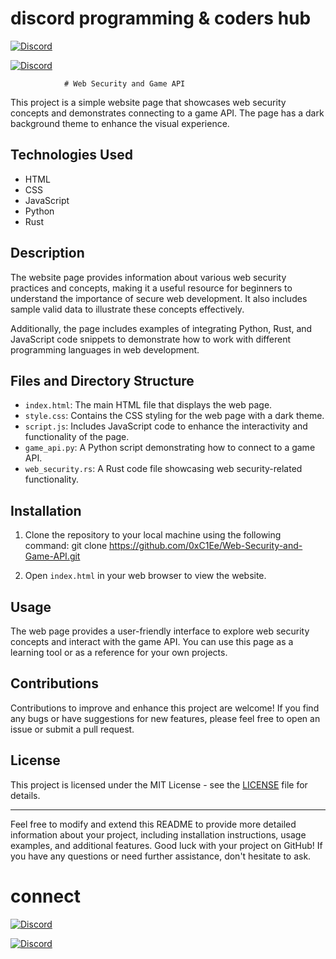 # discord programming & coders hub

<a href="https://discord.gg/sByfX4tjg9"><img alt="Discord" src="https://img.shields.io/discord/676402832106192917?style=plastic"></a>

 <a href="https://discord.gg/jdnUcb9"><img
                alt="Discord"
                src="https://img.shields.io/discord/676402832106192917?label=Discord&logo=discord&logoColor=ffffff&labelColor=ff69b4&color=blueviolet"></a>
                
                # Web Security and Game API

This project is a simple website page that showcases web security concepts and demonstrates connecting to a game API. The page has a dark background theme to enhance the visual experience.

## Technologies Used

- HTML
- CSS
- JavaScript
- Python
- Rust

## Description

The website page provides information about various web security practices and concepts, making it a useful resource for beginners to understand the importance of secure web development. It also includes sample valid data to illustrate these concepts effectively.

Additionally, the page includes examples of integrating Python, Rust, and JavaScript code snippets to demonstrate how to work with different programming languages in web development.

## Files and Directory Structure

- `index.html`: The main HTML file that displays the web page.
- `style.css`: Contains the CSS styling for the web page with a dark theme.
- `script.js`: Includes JavaScript code to enhance the interactivity and functionality of the page.
- `game_api.py`: A Python script demonstrating how to connect to a game API.
- `web_security.rs`: A Rust code file showcasing web security-related functionality.

## Installation

1. Clone the repository to your local machine using the following command:
git clone  https://github.com/0xC1Ee/Web-Security-and-Game-API.git


2. Open `index.html` in your web browser to view the website.

## Usage

The web page provides a user-friendly interface to explore web security concepts and interact with the game API. You can use this page as a learning tool or as a reference for your own projects.

## Contributions

Contributions to improve and enhance this project are welcome! If you find any bugs or have suggestions for new features, please feel free to open an issue or submit a pull request.

## License

This project is licensed under the MIT License - see the [LICENSE](LICENSE) file for details.

---

Feel free to modify and extend this README to provide more detailed information about your project, including installation instructions, usage examples, and additional features. Good luck with your project on GitHub! If you have any questions or need further assistance, don't hesitate to ask.

# connect

<a href="https://discord.gg/jdnUcb9"><img alt="Discord" src="https://img.shields.io/discord/676402832106192917?style=plastic"></a>

 <a href="https://discord.gg/sByfX4tjg9"><img
                alt="Discord"
                src="https://img.shields.io/discord/676402832106192917?label=Discord&logo=discord&logoColor=ffffff&labelColor=ff69b4&color=blueviolet"></a>
